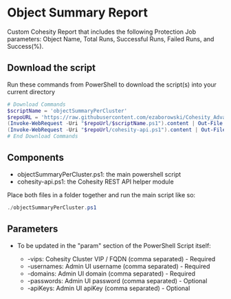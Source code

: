 # Object Summary Report

Custom Cohesity Report that includes the following Protection Job parameters: Object Name, Total Runs, Successful Runs, Failed Runs, and Success(%).

## Download the script

Run these commands from PowerShell to download the script(s) into your current directory

```powershell
# Download Commands
$scriptName = 'objectSummaryPerCluster'
$repoURL = 'https://raw.githubusercontent.com/ezaborowski/Cohesity_Advanced_Services/main/PowerShell/objectSummaryPerCluster'
(Invoke-WebRequest -Uri "$repoUrl/$scriptName.ps1").content | Out-File "$scriptName.ps1"; (Get-Content "$scriptName.ps1") | Set-Content "$scriptName.ps1"
(Invoke-WebRequest -Uri "$repoUrl/cohesity-api.ps1").content | Out-File cohesity-api.ps1; (Get-Content cohesity-api.ps1) | Set-Content cohesity-api.ps1
# End Download Commands
```

## Components

* objectSummaryPerCluster.ps1: the main powershell script
* cohesity-api.ps1: the Cohesity REST API helper module

Place both files in a folder together and run the main script like so:

```powershell
./objectSummaryPerCluster.ps1

```

## Parameters
* To be updated in the "param" section of the PowerShell Script itself:

  * -vips: Cohesity Cluster VIP / FQDN (comma separated)  - Required
  * -usernames: Admin UI username (comma separated)       - Required
  * -domains: Admin UI domain (comma separated)           - Required
  * -passwords: Admin UI password (comma separated)       - Optional
  * -apiKeys: Admin UI apiKey (comma separated)           - Optional
